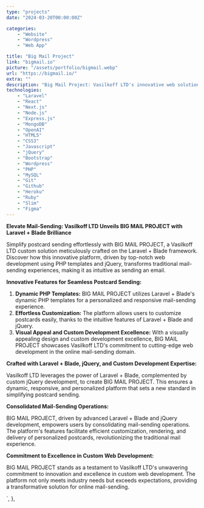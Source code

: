 ```yaml
---
type: "projects"
date: "2024-03-20T00:00:00Z"

categories: 
    - "Website"
    - "Wordpress"
    - "Web App"

title: "Big Mail Project"
link: "bigmail.io"
picture: "/assets/portfolio/bigmail.webp"
url: "https://bigmail.io/"
extra: ""
description: "Big Mail Project: Vasilkoff LTD's innovative web solution for easy online postcard sending. Streamlined service, global reach. Send postcards hassle-free, anytime, anywhere."
technologies: 
    - "Laravel"
    - "React"
    - "Next.js"
    - "Node.js"
    - "Express.js"
    - "MongoDB"
    - "OpenAI"
    - "HTML5"
    - "CSS3"
    - "Javascript"
    - "jQuery"
    - "Bootstrap"
    - "Wordpress"
    - "PHP"
    - "MySQL"
    - "Git"
    - "Github"
    - "Heroku"
    - "Ruby"
    - "Slim"
    - "Figma"
---
```

**Elevate Mail-Sending: Vasilkoff LTD Unveils BIG MAIL PROJECT with Laravel + Blade Brilliance**

Simplify postcard sending effortlessly with BIG MAIL PROJECT, a Vasilkoff LTD custom solution meticulously crafted on the Laravel + Blade framework. Discover how this innovative platform, driven by top-notch web development using PHP templates and jQuery, transforms traditional mail-sending experiences, making it as intuitive as sending an email.

**Innovative Features for Seamless Postcard Sending:**

1. **Dynamic PHP Templates:** BIG MAIL PROJECT utilizes Laravel + Blade's dynamic PHP templates for a personalized and responsive mail-sending experience.
2. **Effortless Customization:** The platform allows users to customize postcards easily, thanks to the intuitive features of Laravel + Blade and jQuery.
3. **Visual Appeal and Custom Development Excellence:** With a visually appealing design and custom development excellence, BIG MAIL PROJECT showcases Vasilkoff LTD's commitment to cutting-edge web development in the online mail-sending domain.

**Crafted with Laravel + Blade, jQuery, and Custom Development Expertise:**

Vasilkoff LTD leverages the power of Laravel + Blade, complemented by custom jQuery development, to create BIG MAIL PROJECT. This ensures a dynamic, responsive, and personalized platform that sets a new standard in simplifying postcard sending.

**Consolidated Mail-Sending Operations:**

BIG MAIL PROJECT, driven by advanced Laravel + Blade and jQuery development, empowers users by consolidating mail-sending operations. The platform's features facilitate efficient customization, rendering, and delivery of personalized postcards, revolutionizing the traditional mail experience.

**Commitment to Excellence in Custom Web Development:**

BIG MAIL PROJECT stands as a testament to Vasilkoff LTD's unwavering commitment to innovation and excellence in custom web development. The platform not only meets industry needs but exceeds expectations, providing a transformative solution for online mail-sending.

`,
    },